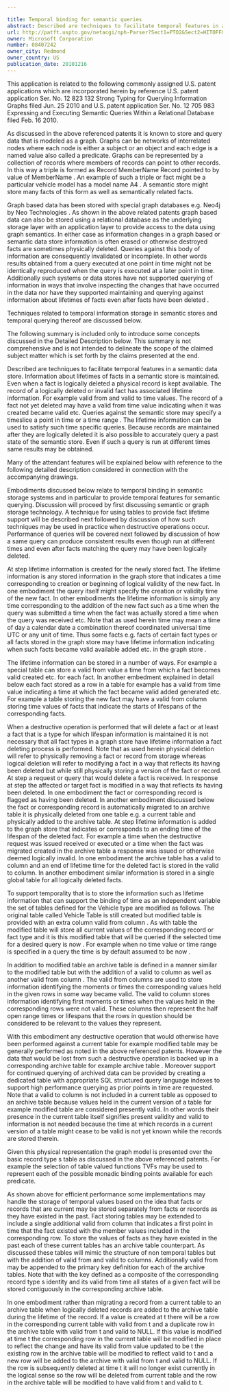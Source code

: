 ```yaml
---

title: Temporal binding for semantic queries
abstract: Described are techniques to facilitate temporal features in a semantic data store. Information about lifetimes of facts in a semantic store is maintained. Even when a fact is logically deleted, a physical record is kept available. The record of a logically deleted or invalid fact has associated lifetime information. For example, valid-from and valid-to time values. The record of a fact not yet deleted may have a valid-from time value indicating when it was created, became valid, etc. Queries against the semantic store may specify a timeslice (a point in time or a time range). The lifetime information can be used to satisfy such time-specific queries. Because records are maintained after they are logically deleted, it is also possible to accurately query a past state of the semantic store. Even if such a query is run at different times, same results may be obtained.
url: http://patft.uspto.gov/netacgi/nph-Parser?Sect1=PTO2&Sect2=HITOFF&p=1&u=%2Fnetahtml%2FPTO%2Fsearch-adv.htm&r=1&f=G&l=50&d=PALL&S1=08407242&OS=08407242&RS=08407242
owner: Microsoft Corporation
number: 08407242
owner_city: Redmond
owner_country: US
publication_date: 20101216
---
```

This application is related to the following commonly assigned U.S. patent applications which are incorporated herein by reference U.S. patent application Ser. No. 12 823 132 Strong Typing for Querying Information Graphs filed Jun. 25 2010 and U.S. patent application Ser. No. 12 705 983 Expressing and Executing Semantic Queries Within a Relational Database filed Feb. 16 2010.

As discussed in the above referenced patents it is known to store and query data that is modeled as a graph. Graphs can be networks of interrelated nodes where each node is either a subject or an object and each edge is a named value also called a predicate. Graphs can be represented by a collection of records where members of records can point to other records. In this way a triple is formed as Record MemberName Record pointed to by value of MemberName . An example of such a triple or fact might be a particular vehicle model has a model name A4 . A semantic store might store many facts of this form as well as semantically related facts.

Graph based data has been stored with special graph databases e.g. Neo4j by Neo Technologies . As shown in the above related patents graph based data can also be stored using a relational database as the underlying storage layer with an application layer to provide access to the data using graph semantics. In either case as information changes in a graph based or semantic data store information is often erased or otherwise destroyed facts are sometimes physically deleted. Queries against this body of information are consequently invalidated or incomplete. In other words results obtained from a query executed at one point in time might not be identically reproduced when the query is executed at a later point in time. Additionally such systems or data stores have not supported querying of information in ways that involve inspecting the changes that have occurred in the data nor have they supported maintaining and querying against information about lifetimes of facts even after facts have been deleted .

Techniques related to temporal information storage in semantic stores and temporal querying thereof are discussed below.

The following summary is included only to introduce some concepts discussed in the Detailed Description below. This summary is not comprehensive and is not intended to delineate the scope of the claimed subject matter which is set forth by the claims presented at the end.

Described are techniques to facilitate temporal features in a semantic data store. Information about lifetimes of facts in a semantic store is maintained. Even when a fact is logically deleted a physical record is kept available. The record of a logically deleted or invalid fact has associated lifetime information. For example valid from and valid to time values. The record of a fact not yet deleted may have a valid from time value indicating when it was created became valid etc. Queries against the semantic store may specify a timeslice a point in time or a time range . The lifetime information can be used to satisfy such time specific queries. Because records are maintained after they are logically deleted it is also possible to accurately query a past state of the semantic store. Even if such a query is run at different times same results may be obtained.

Many of the attendant features will be explained below with reference to the following detailed description considered in connection with the accompanying drawings.

Embodiments discussed below relate to temporal binding in semantic storage systems and in particular to provide temporal features for semantic querying. Discussion will proceed by first discussing semantic or graph storage technology. A technique for using tables to provide fact lifetime support will be described next followed by discussion of how such techniques may be used in practice when destructive operations occur. Performance of queries will be covered next followed by discussion of how a same query can produce consistent results even though run at different times and even after facts matching the query may have been logically deleted.

At step lifetime information is created for the newly stored fact. The lifetime information is any stored information in the graph store that indicates a time corresponding to creation or beginning of logical validity of the new fact. In one embodiment the query itself might specify the creation or validity time of the new fact. In other embodiments the lifetime information is simply any time corresponding to the addition of the new fact such as a time when the query was submitted a time when the fact was actually stored a time when the query was received etc. Note that as used herein time may mean a time of day a calendar date a combination thereof coordinated universal time UTC or any unit of time. Thus some facts e.g. facts of certain fact types or all facts stored in the graph store may have lifetime information indicating when such facts became valid available added etc. in the graph store .

The lifetime information can be stored in a number of ways. For example a special table can store a valid from value a time from which a fact becomes valid created etc. for each fact. In another embedment explained in detail below each fact stored as a row in a table for example has a valid from time value indicating a time at which the fact became valid added generated etc. For example a table storing the new fact may have a valid from column storing time values of facts that indicate the starts of lifespans of the corresponding facts.

When a destructive operation is performed that will delete a fact or at least a fact that is a type for which lifespan information is maintained it is not necessary that all fact types in a graph store have lifetime information a fact deleting process is performed. Note that as used herein physical deletion will refer to physically removing a fact or record from storage whereas logical deletion will refer to modifying a fact in a way that reflects its having been deleted but while still physically storing a version of the fact or record. At step a request or query that would delete a fact is received. In response at step the affected or target fact is modified in a way that reflects its having been deleted. In one embodiment the fact or corresponding record is flagged as having been deleted. In another embodiment discussed below the fact or corresponding record is automatically migrated to an archive table it is physically deleted from one table e.g. a current table and physically added to the archive table. At step lifetime information is added to the graph store that indicates or corresponds to an ending time of the lifespan of the deleted fact. For example a time when the destructive request was issued received or executed or a time when the fact was migrated created in the archive table a response was issued or otherwise deemed logically invalid. In one embodiment the archive table has a valid to column and an end of lifetime time for the deleted fact is stored in the valid to column. In another embodiment similar information is stored in a single global table for all logically deleted facts.

To support temporality that is to store the information such as lifetime information that can support the binding of time as an independent variable the set of tables defined for the Vehicle type are modified as follows. The original table called Vehicle Table is still created but modified table is provided with an extra column valid from column . As with table the modified table will store all current values of the corresponding record or fact type and it is this modified table that will be queried if the selected time for a desired query is now . For example when no time value or time range is specified in a query the time is by default assumed to be now .

In addition to modified table an archive table is defined in a manner similar to the modified table but with the addition of a valid to column as well as another valid from column . The valid from columns are used to store information identifying the moments or times the corresponding values held in the given rows in some way became valid. The valid to column stores information identifying first moments or times when the values held in the corresponding rows were not valid. These columns then represent the half open range times or lifespans that the rows in question should be considered to be relevant to the values they represent.

With this embodiment any destructive operation that would otherwise have been performed against a current table for example modified table may be generally performed as noted in the above referenced patents. However the data that would be lost from such a destructive operation is backed up in a corresponding archive table for example archive table . Moreover support for continued querying of archived data can be provided by creating a dedicated table with appropriate SQL structured query language indexes to support high performance querying as prior points in time are requested. Note that a valid to column is not included in a current table as opposed to an archive table because values held in the current version of a table for example modified table are considered presently valid. In other words their presence in the current table itself signifies present validity and valid to information is not needed because the time at which records in a current version of a table might cease to be valid is not yet known while the records are stored therein.

Given this physical representation the graph model is presented over the basic record type s table as discussed in the above referenced patents. For example the selection of table valued functions TVFs may be used to represent each of the possible monadic binding points available for each predicate.

As shown above for efficient performance some implementations may handle the storage of temporal values based on the idea that facts or records that are current may be stored separately from facts or records as they have existed in the past. Fact storing tables may be extended to include a single additional valid from column that indicates a first point in time that the fact existed with the member values included in the corresponding row. To store the values of facts as they have existed in the past each of these current tables has an archive table counterpart. As discussed these tables will mimic the structure of non temporal tables but with the addition of valid from and valid to columns. Additionally valid from may be appended to the primary key definition for each of the archive tables. Note that with the key defined as a composite of the corresponding record type s identity and its valid from time all states of a given fact will be stored contiguously in the corresponding archive table.

In one embodiment rather than migrating a record from a current table to an archive table when logically deleted records are added to the archive table during the lifetime of the record. If a value is created at t there will be a row in the corresponding current table with valid from t and a duplicate row in the archive table with valid from t and valid to NULL. If this value is modified at time t the corresponding row in the current table will be modified in place to reflect the change and have its valid from value updated to be t the existing row in the archive table will be modified to reflect valid to t and a new row will be added to the archive with valid from t and valid to NULL. If the row is subsequently deleted at time t it will no longer exist currently in the logical sense so the row will be deleted from current table and the row in the archive table will be modified to have valid from t and valid to t.

